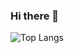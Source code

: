### Hi there 👋

![Top Langs](https://github-readme-stats.vercel.app/api/top-langs/?username=ssabagg&layout=compact)
